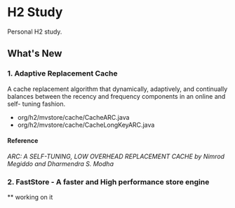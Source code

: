 # H2 Study
Personal H2 study.

##  What's New
### 1. Adaptive Replacement Cache

A cache replacement algorithm that dynamically, adaptively, and continually
balances between the recency and frequency components in an online and self- tuning fashion.


* org/h2/mvstore/cache/CacheARC.java
* org/h2/mvstore/cache/CacheLongKeyARC.java

#### Reference
*ARC: A SELF-TUNING, LOW OVERHEAD REPLACEMENT CACHE by
Nimrod Megiddo and Dharmendra S. Modha*

### 2. FastStore - A faster and High performance store engine

** working on it